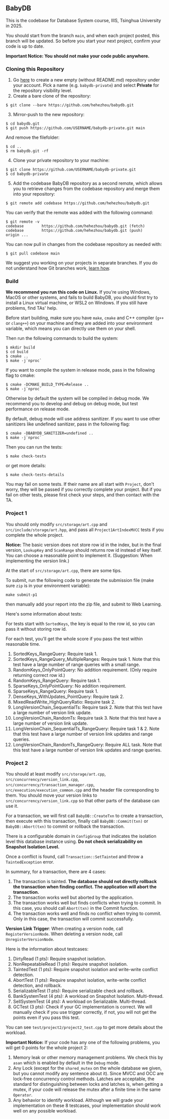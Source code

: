 ## BabyDB

This is the codebase for Database System course, IIIS, Tsinghua University in 2025.

You should start from the branch `main`, and when each project posted, this branch will be updated. So before you start your next project, confirm your code is up to date.

**Important Notice: You should not make your code public anywhere.**

### Cloning this Repository

1. Go [here](https://github.com/new) to create a new empty (without README.md) repository under your account. Pick a name (e.g. `babydb-private`) and select **Private** for the repository visibility level.
2. Create a bare clone of the repository:

```
$ git clone --bare https://github.com/hehezhou/babydb.git
```

3. Mirror-push to the new repository:

```
$ cd babydb.git
$ git push https://github.com/USERNAME/babydb-private.git main
```

And remove the filefolder:

```
$ cd ..
$ rm babydb.git -rf
```

4. Clone your private repository to your machine:

```
$ git clone https://github.com/USERNAME/babydb-private.git
$ cd babydb-private
```

5. Add the codebase BabyDB repository as a second remote, which allows you to retrieve changes from the codebase repository and merge them into your repository:

```
$ git remote add codebase https://github.com/hehezhou/babydb.git
```

You can verify that the remote was added with the following command:

```
$ git remote -v
codebase        https://github.com/hehezhou/babydb.git (fetch)
codebase        https://github.com/hehezhou/babydb.git (push)
origin ...
```

You can now pull in changes from the codebase repository as needed with:

```
$ git pull codebase main
```

We suggest you working on your projects in separate branches. If you do not understand how Git branches work, [learn how](https://git-scm.com/book/en/v2/Git-Branching-Basic-Branching-and-Merging).

### Build

**We recommend you run this code on Linux.** If you're using Windows, MacOS or other systems, and fails to build BabyDB, you should first try to install a Linux virtual machine, or WSL2 on Windows. If you still have problems, find TAs' help.

Before start building, make sure you have `make`, `cmake` and C++ compiler (`g++` or `clang++`) on your machine and they are added into your environment variable, which means you can directly use them on your shell.

Then run the following commands to build the system:

```
$ mkdir build
$ cd build
$ cmake ..
$ make -j`nproc`
```

If you want to compile the system in release mode, pass in the following flag to cmake:

```
$ cmake -DCMAKE_BUILD_TYPE=Release ..
$ make -j`nproc`
```

Otherwise by default the system will be compiled in debug mode. We recommend you to develop and debug on debug mode, but test performance on release mode.

By default, debug mode will use address sanitizer. If you want to use other sanitizers like undefined sanitizer, pass in the following flag:

```
$ cmake -DBABYDB_SANITIZER=undefined ..
$ make -j`nproc`
```

Then you can run the tests:

```
$ make check-tests
```

or get more details:

```
$ make check-tests-details
```

You may fail on some tests. If their name are all start with `Project`, don't worry, they will be passed if you correctly complete your project. But if you fail on other tests, please first check your steps, and then contact with the TA.

### Project 1

You should only modify `src/storage/art.cpp` and `src/include/storage/art.hpp`, and pass all `Project1ArtIndexMVCC` tests if you complete the whole project.

**Notice:** The basic version does not store row id in the index, but in the final version, `LookupKey` and `ScanRange` should returns row id instead of key itself. You can choose a reasonable point to implement it. (Suggestion: When implementing the version link.)

At the start of `src/storage/art.cpp`, there are some tips.

To submit, run the following code to generate the submission file (make sure `zip` is in your environment variable):

```
make submit-p1
```

then manually add your report into the zip file, and submit to Web Learning.

Here's some information about tests:

For tests start with `SortedKeys`, the key is equal to the row id, so you can pass it without storing row id.

For each test, you'll get the whole score if you pass the test within reasonable time.

1. SortedKeys_RangeQuery: Require task 1.
2. SortedKeys_RangeQuery_MultipleRanges: Require task 1. Note that this test have a large number of range queries with a small range.
3. RandomKeys_OnlyPointQuery: No addition requirement. (Only require returning correct row id.)
4. RandomKeys_RangeQuery: Require task 1.
5. SparseKeys_OnlyPointQuery: No addition requirement.
6. SparseKeys_RangeQuery: Require task 1.
7. DenseKeys_WithUpdates_PointQuery: Require task 2.
8. MixedReadWrite_HighQueryRatio: Require task 2.
9. LongVersionChain_SequentialTs: Require task 2. Note that this test have a large number of version link update.
10. LongVersionChain_RandomTs: Require task 3. Note that this test have a large number of version link update.
11. LongVersionChain_SequentialTs_RangeQuery: Require task 1 & 2. Note that this test have a large number of version link updates and range queries.
12. LongVersionChain_RandomTs_RangeQuery: Require ALL task. Note that this test have a large number of version link updates and range queries.

### Project 2

You should at least modify `src/storage/art.cpp`, `src/concurrency/version_link.cpp`, `src/concurrency/transaction_manager.cpp`, `src/execution/execution_common.cpp` and the header file corresponding to them. You should move your version links to `src/concurrency/version_link.cpp` so that other parts of the database can use it.

For a transaction, we will first call `BabyDB::CreateTxn` to create a transaction, then execute with this transaction, finally call `BabyDB::Commit(txn)` or `BabyDB::Abort(txn)` to commit or rollback the transaction.

There is a configurable domain in `ConfigGroup` that indicates the isolation level this database instance using. **Do not check serializability on Snapshot Isolation Level.**

Once a conflict is found, call `Transaction::SetTainted` and throw a `TaintedException` error.

In summary, for a transaction, there are $4$ cases:

1. The transaction is tainted. **The database should not directly rollback the transaction when finding conflict. The application will abort the transaction.**
2. The transaction works well but aborted by the application.
3. The transaction works well but finds conflicts when trying to commit. In this case, you should call `Abort(txn)` in the Commit function.
4. The transaction works well and finds no conflict when trying to commit. Only in this case, the transaction will commit successfully.

**Version Link Trigger**: When creating a version node, call `RegisterVersionNode`. When deleting a version node, call `UnregisterVersionNode`.

Here is the information about testcases:

1. DirtyRead (1 pts): Require snapshot isolation.
1. NonRepeatableRead (1 pts): Require snapshot isolation.
1. TaintedTest (1 pts): Require snapshot isolation and write-write conflict detection.
1. AbortTest (1 pts): Require snapshot isolation, write-write conflict detection, and rollback.
1. SerializableTest (1 pts): Require serializable check and rollback.
1. BankSystemTest (4 pts): A workload on Snapshot Isolation. Multi-thread.
1. SellSystemTest (4 pts): A workload on Serializable. Multi-thread.
1. GCTest (3 pts): Check if your GC implementation is correct. We will manually check if you use trigger correctly, if not, you will not get the points even if you pass this test.

You can see `test/project2/project2_test.cpp` to get more details about the workload.

**Important Notice:** If your code has any one of the following problems, you will get 0 points for the whole project 2:

1. Memory leak or other memory management problems. We check this by `asan` which is enabled by default in the `Debug` mode.
1. Any Lock (except for the `shared_mutex` on the whole database we given, but you cannot modify any sentence about it). Since MVCC and OCC are lock-free concurrency control methods. Latches are acceptable, the standard for distinguishing between locks and latches is, when getting a mutex, if your code will release the mutex after a finite time in the same `Operator`.
1. Any behavior to identify workload. Although we will grade your implementation on these 8 testcases, your implementation should work well on any possible workload.
